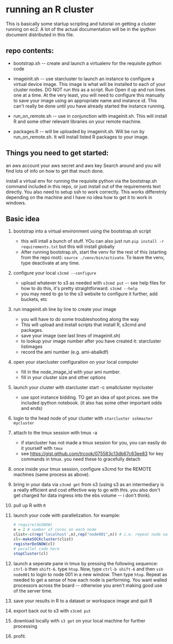 # running an R cluster
This is basically some startup scripting and tutorial on getting a cluster running on ec2. 
A lot of the actual documentation will be in the ipython document distributed in this file.



## repo contents: 
* bootstrap.sh -- create and launch a virtualenv for the requisite python code
* imageinit.sh -- use starcluster to launch an instance to configure a virtual device image. This image is what will be installed to each of your cluster nodes. DO NOT run this as a script. Run Open it up and run lines one at a time. At the very least, you will need to configure this manually to save your image using an appropriate name and instance id. This can't really be done until you have already started the instance running.

* run_on_remote.sh -- use in conjunction with imageinit.sh. This will install R and some other relevant libraries on your remote machine. 
* packages.R -- will be uploaded by imageinit.sh. Will be run by run_on_remote.sh. It will install listed R packages to your image.


## Things you need to get started: 
an aws account
your aws secret and aws key
Search around and you will find lots of info on how to get that much done. 

install a virtual env for running the requisite python via the bootstrap.sh command included in this repo, or just install out of the requirements text directly.
You also need to setup ssh to work correctly. This works differetnly depending on the machine and I have no idea how to get it to work in windows. 


## Basic idea
1. bootstrap into a virtual environment using the bootstrap.sh script
	* this will intall a bunch of stuff. YOu can also just run `pip install -r requirements.txt` but this will install globally
	* After running bootstrap.sh, start the venv for the rest of this (starting from the repo root): `source ./venv/bin/activate`. To leave the venv, type deactivate at any time.

2. configure your local `s3cmd --configure`
	* upload whatever to s3 as needed with `s3cmd put` -- see help files for how to do this, it's pretty straightforward. `s3cmd --help`
	* you may need to go to the s3 website to configure it further, add buckets, etc


3. run imageinit.sh line by line to create your image
	* you will have to do some troubleshooting along the way
	* This will upload and install scripts that install R, s3cmd and packages. 
	* save your image (see last lines of imageinit.sh)
	* to lookup your image number after you have created it: starcluster listimages
	* record the ami number (e.g. ami-abalkdf) 

3. open your starcluster configuration on your local computer
	* fill in the node_image_id with your ami number. 
	* fill in your cluster size and other options

3. launch your cluster with starcluster start -c smallcluster mycluster
	* use spot instance bidding. TO get an idea of spot prices. see the included ipython notebook. (it also has some other important odds and ends)
3. login to the head node of your cluster with `starcluster sshmaster mycluster`
3. attach to the tmux session with tmux -a 
	* if starcluster has not made a tmux session for you, you can easily do it yourself with `tmux` 
	* see https://gist.github.com/trcook/075583c13db67c63ee83 for key commands in tmux. you need these to gracefully detach
3. once inside your tmux session, configure s3cmd for the REMOTE machines (same process as above). 
3. bring in your data via `s3cmd get` from s3 (using s3 as an intermediary is a really efficient and cost effective way to go with this. you also don't get charged for data ingress into the ebs volume -- i don't think). 
3. pull up R with `R`
1. launch your code with parallelization. for example:
	```r
	# require(doSNOW)
	n = 2 # number of cores on each node
	clist<-c(rep('localhost',n),rep("node001",n)) # i.e. repeat node name for the # of cores on each node
	cl<-makeSOCKcluster(clist)
	registerDoSNOW(cl)
	# parallel code here
	stopCluster(cl)

	```
2. launch a seperate pane in tmux by pressing the following sequence: `ctrl-b` then `shift-6`. type `htop`. Now, type `ctrl-b shift-6` and then `ssh node001` to login to node 001 in a new window. Then type `htop`. Repeat as needed to get  a sense of how each node is performing. You want walled processors across the board -- otherwise you aren't making good use of the server time.
3. save your results in R to a dataset or workspace image and quit R
4. export back out to s3 with `s3cmd put`
5. download locally with `s3 get` on your local machine for further processing
6. profit.